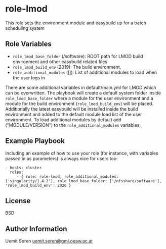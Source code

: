 role-lmod
=========

This role sets the environment module and easybuild up for a batch scheduling system

Role Variables
--------------

- `role_lmod_base_folder` (/software): ROOT path for LMOD build environment and other easybuild related files
- `role_lmod_build_env` (2019): The build environment.
- `role_additional_modules` ([]): List of additional modules to load when the user logs in

There are some additional variables in default/main.yml for LMOD which can be overwritten.
The playbook will create a default system folder inside `role_lmod_base_folder` where a module for the user environment and a module for the build environment (`role_lmod_build_env`) will be placed. Additionally the latest easybuild will be installed inside the build environment and added to the default module load list
of the user environment.
To load additional modules by default add ("MODULE/VERSION") to the `role_additional_modules` variables.

Example Playbook
----------------

Including an example of how to use your role (for instance, with variables
passed in as parameters) is always nice for users too:

    - hosts: cluster
      roles:
         - { role: role-lmod, role_additional_modules:['singularity/1.4.2'], role_lmod_base_folder: ['/nfsshare/software'], 'role_lmod_build_env': 2020 }

License
-------

BSD

Author Information
------------------

Uemit Seren <uemit.seren@gmi.oeaw.ac.at>
